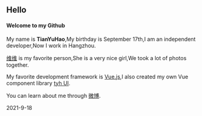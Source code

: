 ## Hello

#### Welcome to my Github

My name is **TianYuHao**,My birthday is September 17th,I am an independent developer,Now I work in Hangzhou.

[维维](https://weibo.com/u/5083033240) is my favorite person,She is a very nice girl,We took a lot of photos together.

My favorite development framework is [Vue.js](https://v3.cn.vuejs.org),I also created my own Vue component library [tyh UI](https://tianyuhao.icu/tyhui/v3).

You can learn about me through [微博](https://weibo.com/u/7112859998).

2021-9-18
